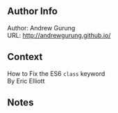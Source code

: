 
Author Info
-----------
Author: Andrew Gurung <br>
URL: http://andrewgurung.github.io/

Context
-------
How to Fix the ES6 `class` keyword <br>
By Eric Elliott

Notes
-----
